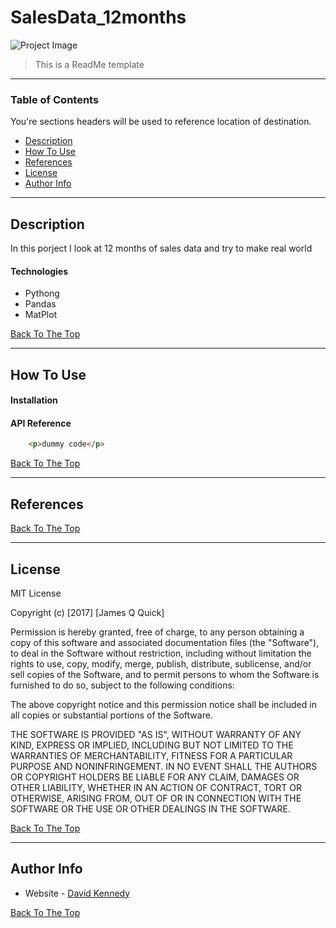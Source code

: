 # SalesData_12months



![Project Image](project-image-url)

> This is a ReadMe template 
---

### Table of Contents
You're sections headers will be used to reference location of destination.

- [Description](#description)
- [How To Use](#how-to-use)
- [References](#references)
- [License](#license)
- [Author Info](#author-info)

---

## Description

In this porject I look at 12 months of sales data and try to make real world 

#### Technologies

- Pythong
- Pandas
- MatPlot

[Back To The Top](#SalesData_12months)

---

## How To Use

#### Installation



#### API Reference

```html
    <p>dummy code</p>
```
[Back To The Top](#SalesData_12months)

---

## References
[Back To The Top](#SalesData_12months)

---

## License

MIT License

Copyright (c) [2017] [James Q Quick]

Permission is hereby granted, free of charge, to any person obtaining a copy
of this software and associated documentation files (the "Software"), to deal
in the Software without restriction, including without limitation the rights
to use, copy, modify, merge, publish, distribute, sublicense, and/or sell
copies of the Software, and to permit persons to whom the Software is
furnished to do so, subject to the following conditions:

The above copyright notice and this permission notice shall be included in all
copies or substantial portions of the Software.

THE SOFTWARE IS PROVIDED "AS IS", WITHOUT WARRANTY OF ANY KIND, EXPRESS OR
IMPLIED, INCLUDING BUT NOT LIMITED TO THE WARRANTIES OF MERCHANTABILITY,
FITNESS FOR A PARTICULAR PURPOSE AND NONINFRINGEMENT. IN NO EVENT SHALL THE
AUTHORS OR COPYRIGHT HOLDERS BE LIABLE FOR ANY CLAIM, DAMAGES OR OTHER
LIABILITY, WHETHER IN AN ACTION OF CONTRACT, TORT OR OTHERWISE, ARISING FROM,
OUT OF OR IN CONNECTION WITH THE SOFTWARE OR THE USE OR OTHER DEALINGS IN THE
SOFTWARE.

[Back To The Top](#SalesData_12months)

---

## Author Info

- Website - [David Kennedy](https://)

[Back To The Top](#SalesData_12months)
